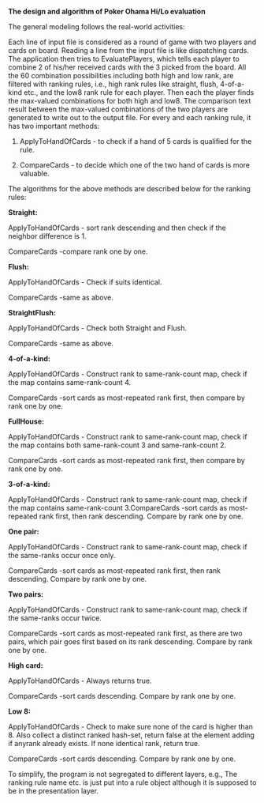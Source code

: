 **The design and algorithm of Poker Ohama Hi/Lo evaluation**

The general modeling follows the real-world activities:

Each line of input file is considered as a round of game with two players and cards on board. Reading a line from the input file is like dispatching cards. The application then tries to EvaluatePlayers, which tells each player to combine 2 of his/her received cards with the 3 picked from the board. All the 60 combination possibilities including both high and low rank, are filtered with ranking rules, i.e., high rank rules like straight, flush, 4-of-a-kind etc., and the low8 rank rule for each player. Then each the player finds the max-valued combinations for both high and low8. The comparison text result between the max-valued combinations of the two players are generated to write out to the output file. For every and each ranking rule, it has two important methods:

1. ApplyToHandOfCards - to check if a hand of 5 cards is qualified for the rule.

2. CompareCards - to decide which one of the two hand of cards is more valuable.

The algorithms for the above methods are described below for the ranking rules:

**Straight:**

ApplyToHandOfCards - sort rank descending and then check if the neighbor difference is 1.

CompareCards -compare rank one by one.

**Flush:**

ApplyToHandOfCards - Check if suits identical.

CompareCards -same as above.

**StraightFlush:**

ApplyToHandOfCards - Check both Straight and Flush.

CompareCards -same as above.

**4-of-a-kind:**

ApplyToHandOfCards - Construct rank to same-rank-count map, check if the map contains same-rank-count 4.

CompareCards -sort cards as most-repeated rank first, then compare by rank one by one.

**FullHouse:**

ApplyToHandOfCards - Construct rank to same-rank-count map, check if the map contains both same-rank-count 3 and same-rank-count 2.

CompareCards -sort cards as most-repeated rank first, then compare by rank one by one.

**3-of-a-kind:**

ApplyToHandOfCards - Construct rank to same-rank-count map, check if the map contains same-rank-count 3.CompareCards -sort cards as most-repeated rank first, then rank descending. Compare by rank one by one.

**One pair:**

ApplyToHandOfCards - Construct rank to same-rank-count map, check if the same-ranks occur once only.

CompareCards -sort cards as most-repeated rank first, then rank descending. Compare by rank one by one.

**Two pairs:**

ApplyToHandOfCards - Construct rank to same-rank-count map, check if the same-ranks occur twice.

CompareCards -sort cards as most-repeated rank first, as there are two pairs, which pair goes first based on its rank descending. Compare by rank one by one.

**High card:**

ApplyToHandOfCards - Always returns true.

CompareCards -sort cards descending. Compare by rank one by one.

**Low 8:**

ApplyToHandOfCards - Check to make sure none of the card is higher than 8. Also collect a distinct ranked hash-set, return false at the element adding if anyrank already exists. If none identical rank, return true.

CompareCards -sort cards descending. Compare by rank one by one.

To simplify, the program is not segregated to different layers, e.g., The ranking rule name etc. is just put into a rule object although it is supposed to be in the presentation layer.

